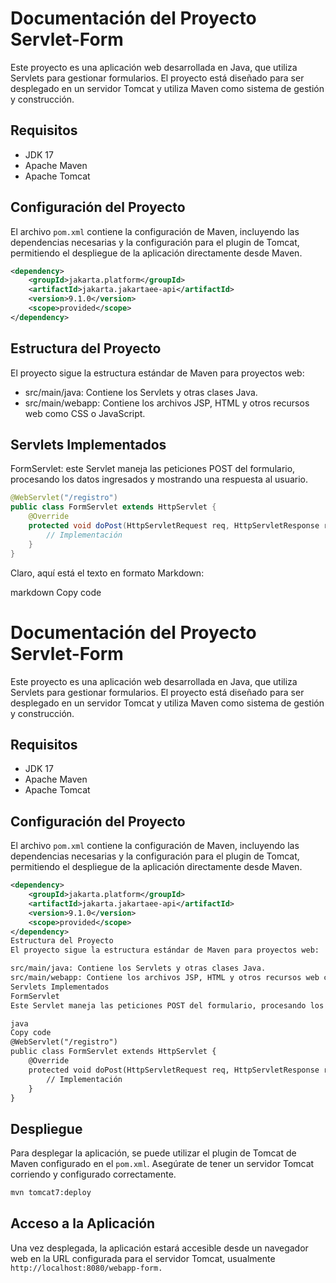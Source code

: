 # Documentación del Proyecto Servlet-Form

Este proyecto es una aplicación web desarrollada en Java, que utiliza Servlets para gestionar formularios. El proyecto está diseñado para ser desplegado en un servidor Tomcat y utiliza Maven como sistema de gestión y construcción.


## Requisitos
- JDK 17
- Apache Maven
- Apache Tomcat


## Configuración del Proyecto
El archivo `pom.xml` contiene la configuración de Maven, incluyendo las dependencias necesarias y la configuración para el plugin de Tomcat, permitiendo el despliegue de la aplicación directamente desde Maven.

```xml
<dependency>
    <groupId>jakarta.platform</groupId>
    <artifactId>jakarta.jakartaee-api</artifactId>
    <version>9.1.0</version>
    <scope>provided</scope>
</dependency>
```

## Estructura del Proyecto
El proyecto sigue la estructura estándar de Maven para proyectos web:

 - src/main/java: Contiene los Servlets y otras clases Java.
 - src/main/webapp: Contiene los archivos JSP, HTML y otros recursos web como CSS o JavaScript.

   
## Servlets Implementados
FormServlet: este Servlet maneja las peticiones POST del formulario, procesando los datos ingresados y mostrando una respuesta al usuario.

```java
@WebServlet("/registro")
public class FormServlet extends HttpServlet {
    @Override
    protected void doPost(HttpServletRequest req, HttpServletResponse resp) throws ServletException, IOException {
        // Implementación
    }
}
```

Claro, aquí está el texto en formato Markdown:

markdown
Copy code
# Documentación del Proyecto Servlet-Form

Este proyecto es una aplicación web desarrollada en Java, que utiliza Servlets para gestionar formularios. El proyecto está diseñado para ser desplegado en un servidor Tomcat y utiliza Maven como sistema de gestión y construcción.

## Requisitos
- JDK 17
- Apache Maven
- Apache Tomcat

## Configuración del Proyecto
El archivo `pom.xml` contiene la configuración de Maven, incluyendo las dependencias necesarias y la configuración para el plugin de Tomcat, permitiendo el despliegue de la aplicación directamente desde Maven.

```xml
<dependency>
    <groupId>jakarta.platform</groupId>
    <artifactId>jakarta.jakartaee-api</artifactId>
    <version>9.1.0</version>
    <scope>provided</scope>
</dependency>
Estructura del Proyecto
El proyecto sigue la estructura estándar de Maven para proyectos web:

src/main/java: Contiene los Servlets y otras clases Java.
src/main/webapp: Contiene los archivos JSP, HTML y otros recursos web como CSS o JavaScript.
Servlets Implementados
FormServlet
Este Servlet maneja las peticiones POST del formulario, procesando los datos ingresados y mostrando una respuesta al usuario.

java
Copy code
@WebServlet("/registro")
public class FormServlet extends HttpServlet {
    @Override
    protected void doPost(HttpServletRequest req, HttpServletResponse resp) throws ServletException, IOException {
        // Implementación
    }
}
```


## Despliegue
Para desplegar la aplicación, se puede utilizar el plugin de Tomcat de Maven configurado en el `pom.xml`. Asegúrate de tener un servidor Tomcat corriendo y configurado correctamente.
```bash
mvn tomcat7:deploy
```


## Acceso a la Aplicación
Una vez desplegada, la aplicación estará accesible desde un navegador web en la URL configurada para el servidor Tomcat, usualmente `http://localhost:8080/webapp-form.`
